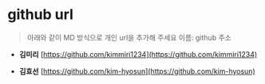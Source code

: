 # github url
> 아래와 같이 MD 방식으로 개인 url을 추가해 주세요
> 이름: github 주소

* **김미리** [https://github.com/kimmiri1234](https://github.com/kimmiri1234)

* **김효선** [https://github.com/kim-hyosun](https://github.com/kim-hyosun)
